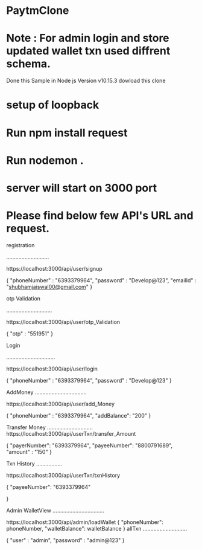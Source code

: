 # PaytmClone
# Note : For admin login and store updated wallet txn used diffrent schema.

Done this Sample in Node js Version v10.15.3
dowload this clone
# setup of loopback
# Run npm install request
# Run nodemon .
# server will start on 3000 port

# Please find below few API's URL and  request.

registration

............................

https://localhost:3000/api/user/signup

{
	"phoneNumber" : "6393379964",
	"password"    : "Develop@123",
	"emailId"     : "shubhamjaiswal00@gmail.com"
}

otp Validation

..............................

https://localhost:3000/api/user/otp_Validation

{
	"otp" : "551951"
}


Login

................................

https://localhost:3000/api/user/login

{
	"phoneNumber" : "6393379964",
	"password"    : "Develop@123"
}

AddMoney
..................................

https://localhost:3000/api/user/add_Money

{
	"phoneNumber" : "6393379964",
   "addBalance": "200"
}

Transfer Money
..............................
https://localhost:3000/api/userTxn/transfer_Amount

{
	 "payerNumber": "6393379964",
     "payeeNumber": "8800791689",
     "amount"     : "150"
}

Txn History
.................

https://localhost:3000/api/userTxn/txnHistory

{
	 "payeeNumber": "6393379964"
    
}

Admin WalletView
..................................

https://localhost:3000/api/admin/loadWallet
{
  "phoneNumber": phoneNumber,
  "walletBalance": walletBalance
}
allTxn
.............................

{
	"user"        : "admin",
	"password"    : "admin@123"
}
